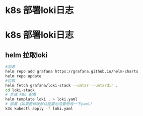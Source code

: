 # k8s 部署loki日志

# k8s 部署loki日志

## helm 拉取loki
```sh
#加源
helm repo add grafana https://grafana.github.io/helm-charts
helm repo update
#拉取
helm fetch grafana/loki-stack --untar --untardir .
cd loki-stack
# 生成 k8s 配置
helm template loki . > loki.yaml
# 部署（如果要修改默认配置必须要修改一下yaml）
k3s kubectl apply -f loki.yaml
```
